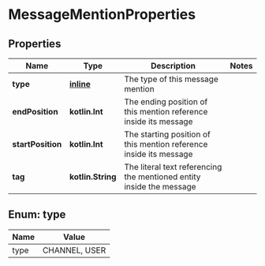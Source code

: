 
# MessageMentionProperties

## Properties
Name | Type | Description | Notes
------------ | ------------- | ------------- | -------------
**type** | [**inline**](#Type) | The type of this message mention | 
**endPosition** | **kotlin.Int** | The ending position of this mention reference inside its message | 
**startPosition** | **kotlin.Int** | The starting position of this mention reference inside its message | 
**tag** | **kotlin.String** | The literal text referencing the mentioned entity inside the message | 


<a id="Type"></a>
## Enum: type
Name | Value
---- | -----
type | CHANNEL, USER




